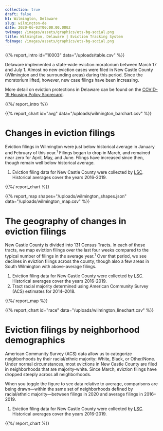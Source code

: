 ```yaml
---
collection: true
draft: false
h1: Wilmington, Delaware
slug: wilmington-de
date: 2020-06-03T00:00:00.000Z
twImage: /images/assets/graphics/ets-bg-social.png
title: Wilmington, Delaware | Eviction Tracking System
fbImage: /images/assets/graphics/ets-bg-social.png
---
```


{{% report_intro id="10003" data="/uploads/table.csv" %}}

Delaware implemented a state-wide eviction moratorium between March 17 and July 1. Almost no new eviction cases were filed in New Castle County (Wilmington and the surrounding areas) during this period. Since the moratorium lifted, however, new case filings have been increasing.

More detail on eviction protections in Delaware can be found on the [COVID-19 Housing Policy Scorecard](https://evictionlab.org/covid-policy-scorecard/de/).

{{%/ report_intro %}}

{{% report_chart id="avg" data="/uploads/wilmington_barchart.csv" %}}

# Changes in eviction filings

Eviction filings in Wilmington were just below historical average in January and February of this year.<sup>1</sup> Filings began to drop in March, and remained near zero for April, May, and June. Filings have increased since then, though remain well below historical average.

1. Eviction filing data for New Castle County were collected by [LSC](https://www.lsc.gov/). Historical averages cover the years 2016-2019.

{{%/ report_chart %}}

{{% report_map shapes="/uploads/wilmington_shapes.json" data="/uploads/wilmington_map.csv" %}}

# The geography of changes in eviction filings

New Castle County is divided into 131 Census Tracts. In each of those tracts, we map eviction filings over the last four weeks compared to the typical number of filings in the average year.<sup>1</sup> Over that period, we see declines in eviction filings across the county, though also a few areas in South Wilmington with above-average filings.

1. Eviction filing data for New Castle County were collected by [LSC](https://www.lsc.gov/). Historical averages cover the years 2016-2019.
2. Tract racial majority determined using American Community Survey (ACS) estimates for 2014–2018.

{{%/ report_map %}}

{{% report_chart id="race" data="/uploads/wilmington_linechart.csv" %}}

# Eviction filings by neighborhood demographics

American Community Survey (ACS) data allow us to categorize neighborhoods by their racial/ethnic majority: White, Black, or Other/None. Under normal circumstances, most evictions in New Castle County are filed in neighborhoods that are majority-white. Since March, eviction filings have dropped steeply across all neighborhoods.

When you toggle the figure to see data relative to average, comparisons are being drawn—within the same set of neighborhoods defined by racial/ethnic majority—between filings in 2020 and average filings in 2016–2019.

1. Eviction filing data for New Castle County were collected by [LSC](https://www.lsc.gov/). Historical averages cover the years 2016-2019.

{{%/ report_chart %}}
